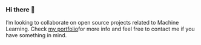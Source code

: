 ### Hi there 👋

I’m looking to collaborate on open source projects related to Machine Learning. 
Check [my portfolio](https://stamatelou.github.io/stamatelou/#)for more info and feel free to contact me if you have something in mind. 
